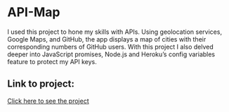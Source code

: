 # API-Map

I used this project to hone my skills with APIs. Using geolocation services, Google Maps, and GitHub, the app displays a map of cities with their corresponding numbers of GitHub users. With this project I also delved deeper into JavaScript promises, Node.js and Heroku’s config variables feature to protect my API keys.


## Link to project:

[Click here to see the project](https://github-map-real.herokuapp.com/)
